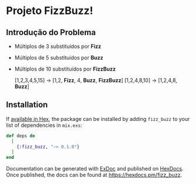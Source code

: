 # Projeto FizzBuzz!


## Introdução do Problema

- Múltiplos de 3 substituídos por **Fizz**
- Múltiplos de 5 substituídos por **Buzz**
- Múltiplos de 10 substituídos por **FizzBuzz**

  [1,2,3,4,5,15] -> [1,2, **Fizz**, 4, **Buzz**, **FizzBuzz**] 
  [1,2,4,8,10] -> [1,2,4,8, **Buzz**]

## Installation

If [available in Hex](https://hex.pm/docs/publish), the package can be installed
by adding `fizz_buzz` to your list of dependencies in `mix.exs`:

```elixir
def deps do
  [
    {:fizz_buzz, "~> 0.1.0"}
  ]
end
```

Documentation can be generated with [ExDoc](https://github.com/elixir-lang/ex_doc)
and published on [HexDocs](https://hexdocs.pm). Once published, the docs can
be found at <https://hexdocs.pm/fizz_buzz>.

